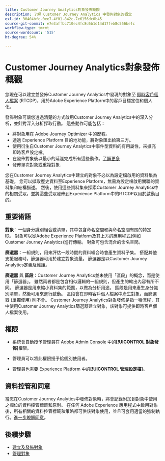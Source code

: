 ```yaml
---
title: Customer Journey Analytics對象發佈概觀
description: 了解 Customer Journey Analytics 中發佈對象的概念
exl-id: 30404bfc-0ee7-4f01-842c-7e6156dc0b45
source-git-commit: e7e3affbc710ec4fc8d6b1d14d17feb8c556befc
workflow-type: tm+mt
source-wordcount: '515'
ht-degree: 54%

---
```


# Customer Journey Analytics對象發佈概觀

您現在可以建立並發佈Customer Journey Analytics中發現的對象至 [即時客戶個人檔案](https://experienceleague.adobe.com/docs/experience-platform/profile/home.html?lang=zh-Hant?lang=tw) (RTCDP)，用於Adobe Experience Platform中的客戶目標定位和個人化。

發佈對象可讓您透過清楚的方式啟用Customer Journey Analytics中的深入分析，並針對深入分析採取行動。 這些動作可能包括：

* 將對象用在 Adobe Journey Optimizer 中的歷程。
* 透過 Experience Platform 目的地功能，將對象匯出給第三方。
* 使用衍生自Customer Journey Analytics中事件型資料的有用屬性，來擴充即時客戶設定檔。
* 在發佈對象後以最小的延遲完成所有這些動作。[了解更多](https://experienceleague.adobe.com/docs/analytics-platform/using/cja-components/audiences/publish.html?lang=zh-Hant#latency)
* 發佈單次對象或重複對象.

您在Customer Journey Analytics中建立的對象不必以為設定檔啟用的資料集為基礎。 您可以擷取歷史資料至Experience Platform，無需為設定檔啟用關聯的資料集和結構描述。 然後，使用這些資料集來探索Customer Journey Analytics中的相關受眾，並將這些受眾發佈到Experience Platform中的RTCDP以用於啟動目的。

## 重要術語

**對象**：一個身分識別組合或清單，其中包含命名空間和與命名空間有關的特定 ID。 對象可以從Adobe Experience Platform及其上方的應用程式(例如Customer Journey Analytics)進行傳輸。 對象可包含混合的命名空間。

**篩選器**：一組規則，用來評估一段時間的資料組合時會產生資料子集。 搭配其他支援服務時，篩選器可用於建立對象流量。 篩選器是以Customer Journey Analytics定義及維護。

**篩選器** 與 **區段**：Customer Journey Analytics並未使用「區段」的概念，而是使用「篩選器」。 雖然兩者都是包含相似邏輯的一組規則，但產生的輸出內容有所不同。 篩選器是用來縮小資料集的範圍，以做為分析用途。 區段是用來產生身分識別清單，然後可用來進行啟動。 區段會在即時客戶個人檔案中產生對象，而篩選器 (單獨使用) 則不會。 Customer Journey Analytics對象發佈是指一種流程，其中使用Customer Journey Analytics篩選器建立對象，該對象可提供即時客戶個人檔案使用。

## 權限

* 系統會自動授予管理員在 Adobe Admin Console 中的&#x200B;**[!UICONTROL 對象發佈]**&#x200B;權限。 

* 管理員可以將此權限授予給個別使用者。

* 管理員也需要 Experience Platform 中的&#x200B;**[!UICONTROL 管理設定檔]**。

## 資料控管和同意

當您在Customer Journey Analytics中發佈對象時，將會記錄附加到對象中使用之欄位的資料控管標籤和原則。  在任何 Adobe Experience 應用程式中啟用對象後，所有相關的資料控管標籤和策略都可供該對象使用，並且可套用適當的強制執行。[進一步瞭解同意](https://experienceleague.adobe.com/docs/experience-platform/data-governance/policies/user-guide.html?lang=zh-Hant#consent-policy)。

## 後續步驟

* [建立及發佈對象](/help/components/audiences/publish.md)
* [管理對象](/help/components/audiences/manage.md)
